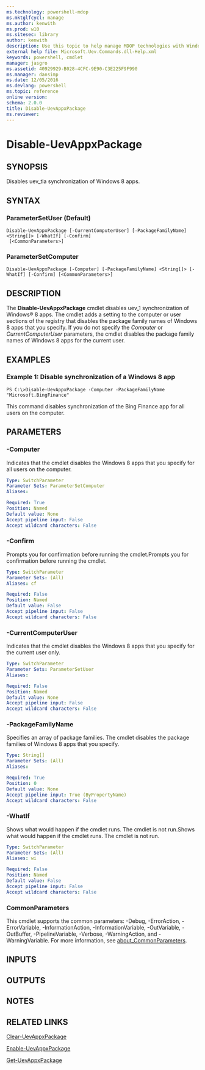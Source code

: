 ```yaml
---
ms.technology: powershell-mdop
ms.mktglfcycl: manage
ms.author: kenwith
ms.prod: w10
ms.sitesec: library
author: kenwith
description: Use this topic to help manage MDOP technologies with Windows PowerShell.
external help file: Microsoft.Uev.Commands.dll-Help.xml
keywords: powershell, cmdlet
manager: jasgro 
ms.assetid: 40929929-B028-4CFC-9E90-C3E225F9F990
ms.manager: dansimp
ms.date: 12/05/2016
ms.devlang: powershell
ms.topic: reference
online version: 
schema: 2.0.0
title: Disable-UevAppxPackage
ms.reviewer:
---
```


# Disable-UevAppxPackage

## SYNOPSIS
Disables uev_tla synchronization of Windows 8 apps.

## SYNTAX

### ParameterSetUser (Default)
```
Disable-UevAppxPackage [-CurrentComputerUser] [-PackageFamilyName] <String[]> [-WhatIf] [-Confirm]
 [<CommonParameters>]
```

### ParameterSetComputer
```
Disable-UevAppxPackage [-Computer] [-PackageFamilyName] <String[]> [-WhatIf] [-Confirm] [<CommonParameters>]
```

## DESCRIPTION
The **Disable-UevAppxPackage** cmdlet disables uev_1 synchronization of Windows® 8 apps.
The cmdlet adds a setting to the computer or user sections of the registry that disables the package family names of Windows 8 apps that you specify.
If you do not specify the *Computer* or *CurrentComputerUser* parameters, the cmdlet disables the package family names of Windows 8 apps for the current user.

## EXAMPLES

### Example 1: Disable synchronization of a Windows 8 app
```
PS C:\>Disable-UevAppxPackage -Computer -PackageFamilyName "Microsoft.BingFinance"
```

This command disables synchronization of the Bing Finance app for all users on the computer.

## PARAMETERS

### -Computer
Indicates that the cmdlet disables the Windows 8 apps that you specify for all users on the computer.

```yaml
Type: SwitchParameter
Parameter Sets: ParameterSetComputer
Aliases: 

Required: True
Position: Named
Default value: None
Accept pipeline input: False
Accept wildcard characters: False
```

### -Confirm
Prompts you for confirmation before running the cmdlet.Prompts you for confirmation before running the cmdlet.

```yaml
Type: SwitchParameter
Parameter Sets: (All)
Aliases: cf

Required: False
Position: Named
Default value: False
Accept pipeline input: False
Accept wildcard characters: False
```

### -CurrentComputerUser
Indicates that the cmdlet disables the Windows 8 apps that you specify for the current user only.

```yaml
Type: SwitchParameter
Parameter Sets: ParameterSetUser
Aliases: 

Required: False
Position: Named
Default value: None
Accept pipeline input: False
Accept wildcard characters: False
```

### -PackageFamilyName
Specifies an array of package families.
The cmdlet disables the package families of Windows 8 apps that you specify.

```yaml
Type: String[]
Parameter Sets: (All)
Aliases: 

Required: True
Position: 0
Default value: None
Accept pipeline input: True (ByPropertyName)
Accept wildcard characters: False
```

### -WhatIf
Shows what would happen if the cmdlet runs.
The cmdlet is not run.Shows what would happen if the cmdlet runs.
The cmdlet is not run.

```yaml
Type: SwitchParameter
Parameter Sets: (All)
Aliases: wi

Required: False
Position: Named
Default value: False
Accept pipeline input: False
Accept wildcard characters: False
```

### CommonParameters
This cmdlet supports the common parameters: -Debug, -ErrorAction, -ErrorVariable, -InformationAction, -InformationVariable, -OutVariable, -OutBuffer, -PipelineVariable, -Verbose, -WarningAction, and -WarningVariable. For more information, see [about_CommonParameters](http://go.microsoft.com/fwlink/?LinkID=113216).

## INPUTS

## OUTPUTS

## NOTES

## RELATED LINKS

[Clear-UevAppxPackage](./Clear-UevAppxPackage.md)

[Enable-UevAppxPackage](./Enable-UevAppxPackage.md)

[Get-UevAppxPackage](./Get-UevAppxPackage.md)


